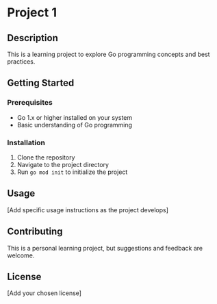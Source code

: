 # Project 1

## Description

This is a learning project to explore Go programming concepts and best practices.

## Getting Started

### Prerequisites

- Go 1.x or higher installed on your system
- Basic understanding of Go programming

### Installation

1. Clone the repository
2. Navigate to the project directory
3. Run `go mod init` to initialize the project

## Usage

[Add specific usage instructions as the project develops]

## Contributing

This is a personal learning project, but suggestions and feedback are welcome.

## License

[Add your chosen license]
